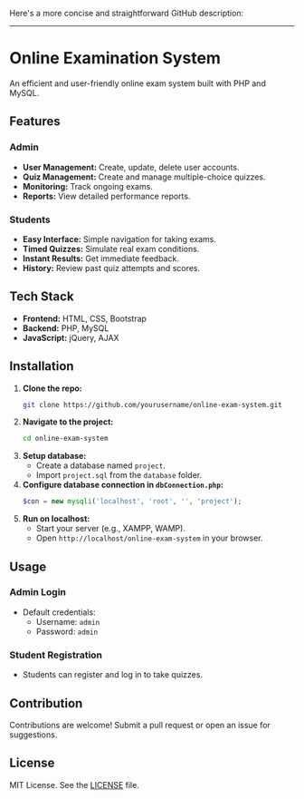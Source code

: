 Here's a more concise and straightforward GitHub description:

---

# Online Examination System

An efficient and user-friendly online exam system built with PHP and MySQL.

## Features

### Admin
- **User Management:** Create, update, delete user accounts.
- **Quiz Management:** Create and manage multiple-choice quizzes.
- **Monitoring:** Track ongoing exams.
- **Reports:** View detailed performance reports.

### Students
- **Easy Interface:** Simple navigation for taking exams.
- **Timed Quizzes:** Simulate real exam conditions.
- **Instant Results:** Get immediate feedback.
- **History:** Review past quiz attempts and scores.

## Tech Stack
- **Frontend:** HTML, CSS, Bootstrap
- **Backend:** PHP, MySQL
- **JavaScript:** jQuery, AJAX

## Installation

1. **Clone the repo:**
   ```bash
   git clone https://github.com/yourusername/online-exam-system.git
   ```
2. **Navigate to the project:**
   ```bash
   cd online-exam-system
   ```
3. **Setup database:**
   - Create a database named `project`.
   - Import `project.sql` from the `database` folder.
4. **Configure database connection in `dbConnection.php`:**
   ```php
   $con = new mysqli('localhost', 'root', '', 'project');
   ```
5. **Run on localhost:**
   - Start your server (e.g., XAMPP, WAMP).
   - Open `http://localhost/online-exam-system` in your browser.

## Usage

### Admin Login
- Default credentials: 
  - Username: `admin`
  - Password: `admin`

### Student Registration
- Students can register and log in to take quizzes.

## Contribution
Contributions are welcome! Submit a pull request or open an issue for suggestions.

## License
MIT License. See the [LICENSE](LICENSE) file.

